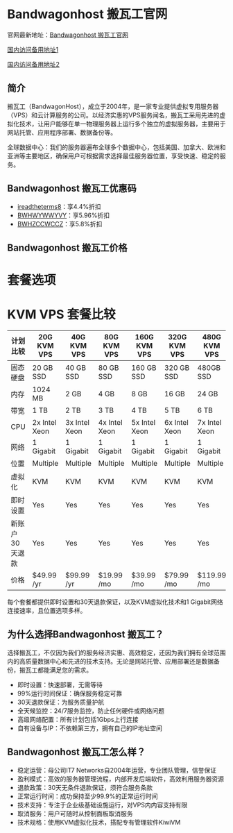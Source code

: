 # Bandwagonhost 搬瓦工官网

官网最新地址：[Bandwagonhost 搬瓦工官网](https://bandwagonhost.com/aff.php?aff=74518)

[国内访问备用地址1](https://bwh88.net/aff.php?aff=74518)

[国内访问备用地址2](https://bwh81.net/aff.php?aff=74518)


## 简介

搬瓦工（BandwagonHost），成立于2004年，是一家专业提供虚拟专用服务器（VPS）和云计算服务的公司。以经济实惠的VPS服务闻名，搬瓦工采用先进的虚拟化技术，让用户能够在单一物理服务器上运行多个独立的虚拟服务器，主要用于网站托管、应用程序部署、数据备份等。

全球数据中心：我们的服务器遍布全球多个数据中心，包括美国、加拿大、欧洲和亚洲等主要地区，确保用户可根据需求选择最佳服务器位置，享受快速、稳定的服务。

## Bandwagonhost 搬瓦工优惠码

- [ireadtheterms8](https://bandwagonhost.com/aff.php?aff=74518)：享4.4%折扣
- [BWHWYWWYVY](https://bandwagonhost.com/aff.php?aff=74518)：享5.96%折扣
- [BWHZCCWCCZ](https://bandwagonhost.com/aff.php?aff=74518)：享5.8%折扣


## Bandwagonhost 搬瓦工价格

# 套餐选项

# KVM VPS 套餐比较

| 计划比较         | 20G KVM VPS | 40G KVM VPS | 80G KVM VPS | 160G KVM VPS | 320G KVM VPS | 480G KVM VPS |
|--------------|-------------|-------------|-------------|--------------|--------------|--------------|
| 固态硬盘        | 20 GB SSD   | 40 GB SSD   | 80 GB SSD   | 160 GB SSD   | 320 GB SSD   | 480GB SSD    |
| 内存          | 1024 MB     | 2 GB        | 4 GB        | 8 GB         | 16 GB        | 24 GB        |
| 带宽          | 1 TB        | 2 TB        | 3 TB        | 4 TB         | 5 TB         | 6 TB         |
| CPU         | 2x Intel Xeon | 3x Intel Xeon | 4x Intel Xeon | 5x Intel Xeon  | 6x Intel Xeon  | 7x Intel Xeon  |
| 网络          | 1 Gigabit   | 1 Gigabit   | 1 Gigabit   | 1 Gigabit    | 1 Gigabit    | 1 Gigabit    |
| 位置          | Multiple    | Multiple    | Multiple    | Multiple     | Multiple     | Multiple     |
| 虚拟化         | KVM        | KVM        | KVM        | KVM         | KVM         | KVM         |
| 即时设置        | Yes        | Yes        | Yes        | Yes         | Yes         | Yes         |
| 新账户30天退款   | Yes        | Yes        | Yes        | Yes         | Yes         | Yes         |
| 价格          | $49.99 /yr | $99.99 /yr | $19.99 /mo | $39.99 /mo  | $79.99 /mo  | $119.99 /mo |

每个套餐都提供即时设置和30天退款保证，以及KVM虚拟化技术和1 Gigabit网络连接速率，且位置选项多样。


## 为什么选择Bandwagonhost 搬瓦工？

选择搬瓦工，不仅因为我们的服务经济实惠、高效稳定，还因为我们拥有全球范围内的高质量数据中心和先进的技术支持。无论是网站托管、应用部署还是数据备份，搬瓦工都能满足您的需求。

- 即时设置：快速部署，无需等待
- 99%运行时间保证：确保服务稳定可靠
- 30天退款保证：为服务质量护航
- 全天候监控：24/7服务监控，防止任何硬件或网络问题
- 高级网络配置：所有计划包括1Gbps上行连接
- 自有设备与IP：不依赖第三方，拥有自己的IP地址空间

## Bandwagonhost 搬瓦工怎么样？

- 稳定运营：母公司IT7 Networks自2004年运营，专业团队管理，信誉保证
- 盈利模式：高效的服务器管理流程，内部开发后端软件，高效利用服务器资源
- 退款政策：30天无条件退款保证，须符合服务条款
- 正常运行时间：成功保持至少99.9%的正常运行时间
- 技术支持：专注于企业级基础设施运行，对VPS内内容支持有限
- 取消服务：用户可随时从控制面板取消服务
- 技术规格：使用KVM虚拟化技术，搭配专有管理软件KiwiVM

